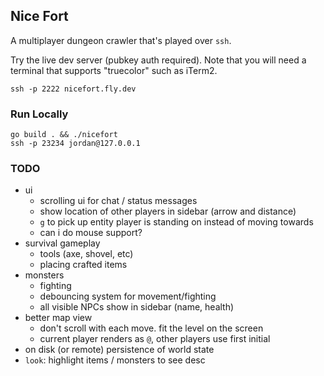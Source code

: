 Nice Fort
---

A multiplayer dungeon crawler that's played over `ssh`.

Try the live dev server (pubkey auth required). Note that you will need a terminal that supports "truecolor" such as iTerm2.

```shell
ssh -p 2222 nicefort.fly.dev
```

### Run Locally

```shell
go build . && ./nicefort
ssh -p 23234 jordan@127.0.0.1
```

### TODO
- ui
  - scrolling ui for chat / status messages
  - show location of other players in sidebar (arrow and distance)
  - `g` to pick up entity player is standing on instead of moving towards
  - can i do mouse support?
- survival gameplay
  - tools (axe, shovel, etc)
  - placing crafted items
- monsters
  - fighting
  - debouncing system for movement/fighting
  - all visible NPCs show in sidebar (name, health)
- better map view
  - don't scroll with each move. fit the level on the screen
  - current player renders as `@`, other players use first initial
- on disk (or remote) persistence of world state
- `look`: highlight items / monsters to see desc